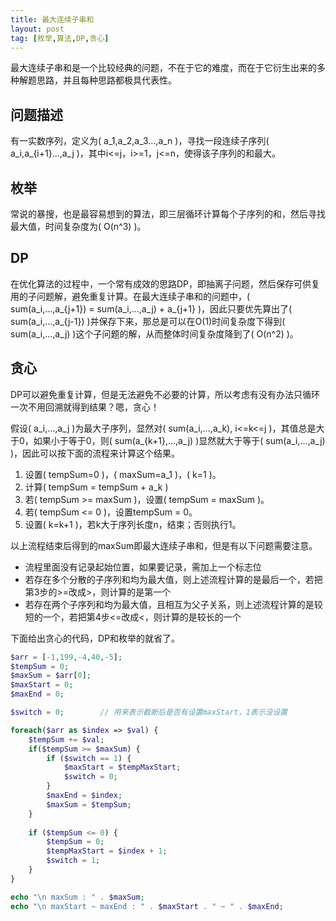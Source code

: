 ```yaml
---
title: 最大连续子串和
layout: post
tag: [枚举,算法,DP,贪心]
---
```


最大连续子串和是一个比较经典的问题，不在于它的难度，而在于它衍生出来的多种解题思路，并且每种思路都极具代表性。

## 问题描述

有一实数序列，定义为\( a_1,a_2,a_3...,a_n \)，寻找一段连续子序列\( a_i,a_{i+1}...,a_j \)，其中i<=j，i>=1，j<=n，使得该子序列的和最大。

## 枚举

常说的暴搜，也是最容易想到的算法，即三层循环计算每个子序列的和，然后寻找最大值，时间复杂度为\( O(n^3) \)。

## DP

在优化算法的过程中，一个常有成效的思路DP，即抽离子问题，然后保存可供复用的子问题解，避免重复计算。在最大连续子串和的问题中，\( sum(a_i,...,a_{j+1}) = sum(a_i,...,a_j) + a_{j+1} \)，因此只要优先算出了\( sum(a_i,...,a_{j-1}) \)并保存下来，那总是可以在O(1)时间复杂度下得到\( sum(a_i,...,a_j) \)这个子问题的解，从而整体时间复杂度降到了\( O(n^2) \)。

## 贪心

DP可以避免重复计算，但是无法避免不必要的计算，所以考虑有没有办法只循环一次不用回溯就得到结果？嗯，贪心！

假设\( a_i,...,a_j \)为最大子序列，显然对\(  sum(a_i,...,a_k), i<=k<=j \)，其值总是大于0，如果小于等于0，则\( sum(a_{k+1},...,a_j) \)显然就大于等于\( sum(a_i,...,a_j) \)，因此可以按下面的流程来计算这个结果。

1. 设置\( tempSum=0 \)，\( maxSum=a_1 \)，\( k=1 \)。
2. 计算\( tempSum = tempSum + a_k \)
3. 若\( tempSum >= maxSum \)，设置\( tempSum = maxSum \)。
4. 若\( tempSum <= 0 \)，设置tempSum = 0。
5. 设置\( k=k+1 \)，若k大于序列长度n，结束；否则执行1。

以上流程结束后得到的maxSum即最大连续子串和，但是有以下问题需要注意。

* 流程里面没有记录起始位置，如果要记录，需加上一个标志位
* 若存在多个分散的子序列和均为最大值，则上述流程计算的是最后一个，若把第3步的>=改成>，则计算的是第一个
* 若存在两个子序列和均为最大值，且相互为父子关系，则上述流程计算的是较短的一个，若把第4步<=改成<，则计算的是较长的一个

下面给出贪心的代码，DP和枚举的就省了。

~~~PHP
$arr = [-1,199,-4,40,-5];
$tempSum = 0;
$maxSum = $arr[0];
$maxStart = 0;
$maxEnd = 0;

$switch = 0;        // 用来表示截断后是否有设置maxStart，1表示没设置

foreach($arr as $index => $val) {
    $tempSum += $val;
    if($tempSum >= $maxSum) {
        if ($switch == 1) {
            $maxStart = $tempMaxStart;
            $switch = 0;
        }
        $maxEnd = $index;
        $maxSum = $tempSum;
    } 
    
    if ($tempSum <= 0) {
        $tempSum = 0;
        $tempMaxStart = $index + 1;
        $switch = 1;
    }
}

echo "\n maxSum : " . $maxSum;
echo "\n maxStart ~ maxEnd : " . $maxStart . " ~ " . $maxEnd;
~~~



